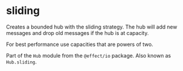 # sliding

Creates a bounded hub with the sliding strategy. The hub will add new
messages and drop old messages if the hub is at capacity.

For best performance use capacities that are powers of two.

Part of the `Hub` module from the `@effect/io` package. Also known as `Hub.sliding`.
